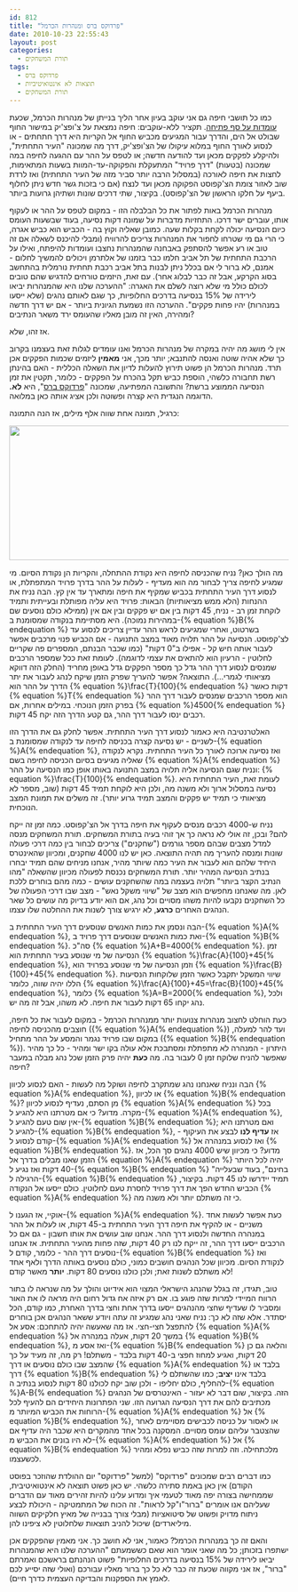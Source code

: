 ```yaml
---
id: 812
title: "פרדוקס ברס ומנהרות הכרמל"
date: 2010-10-23 22:55:43
layout: post
categories: 
  - תורת המשחקים
tags: 
  - פרדוקס ברס
  - תוצאות לא אינטואיטיביות
  - תורת המשחקים
---
```

כמו כל תושבי חיפה גם אני עוקב בעיון אחר הליך בנייתן של מנהרות הכרמל, שכעת <a href="http://www.haaretz.co.il/hasite/spages/1194665.html">עומדות על סף פתיחה</a>. תקציר ללא-עוקבים: חיפה נמצאת על צ'ופצ'יק במישור החוף שבולט אל הים, והדרך עבור המגיעים מכביש החוף אל הקריות היא דרך חתחתים - או לנסוע לאורך החוף במלוא עיקולו של הצ'ופצ'יק, דרך מה שמכונה "העיר התחתית", ולהיקלע לפקקים מכאן ועד להודעה חדשה; או לטפס על ההר עם ההגעה לחיפה במה שמכונה (בטעות) "דרך פרויד" המתעקלת והפקוקה-עד-המוות בשעות המתאימות, לחצות את חיפה לאורכה (במסלול הרבה יותר סביר מזה של העיר התחתית) ואז לרדת שוב לאזור צומת הצ'קפוסט הפקוקה מכאן ועד לנצח (אם כי בזכות גשר חדש ניתן לחלוף ביעף על חלקו הראשון של הצ'קפוסט). בקיצור, שתי דרכים שונות ושתיהן גרועות ביותר.

מנהרות הכרמל באות לפתור את כל הבלבלה הזו - במקום לטפס על ההר או לעקוף אותו, עוברים ישר דרכו. התחזיות מדברות על שמונה דקות נסיעה, בעוד שבשעות העומס כיום הנסיעה יכולה לקחת בקלות שעה. כמובן שאליה וקוץ בה - הכביש הוא כביש אגרה, כי הרי גם מי שטרחו לחפור את המנהרות צריכים להרוויח (ומבלי להיכנס לשאלה אם זה טוב או רע אפשר להסתפק באבחנה שהמנהרות נחצבו ועומדות להיפתח, ואילו על הרכבת התחתית של תל אביב חלמו כבר בזמנו של אלתרמן ויכולים להמשיך לחלום - אמנם, לא ברור לי אם בכלל ניתן לבנות בתל אביב רכבת תחתית נורמלית בהתחשב בסוג הקרקע, אבל זה כבר לבלוג אחר). עם זאת, היזמים טורחים להדגיש שהם טובים לכולם כולל מי שלא רוצה לשלם את האגרה: "ההערכה שלנו היא שהמנהרות יביאו לירידה של 15% בנסיעה בדרכים החלופיות, כך שגם לאותם נהגים (שלא ייסעו במנהרות) יהיו פחות פקקים". ההערכה הזו נשמעת הגיונית ביותר - אם יש דרך חדשה ומהירה, האין זה מובן מאליו שהעומס ירד משאר הנתיבים?

אז זהו, שלא.

אין לי מושג מה יהיה במקרה של מנהרות הכרמל ואנו עומדים לגלות זאת בעצמנו בקרוב כך שלא אהיה שוטה ואנסה להתנבא; יותר מכך, אני <strong>מאמין</strong> ליזמים שכמות הפקקים אכן תרד. מנהרות הכרמל הן פשוט תירוץ להעלות לדיון את השאלה הכללית - האם בהינתן רשת תחבורה כלשהי, הוספת כביש תקל בהכרח על הפקקים - כלומר, תקטין את זמן הנסיעה הממוצע ברשת? והתשובה המפתיעה, שמכונה "<a href="http://he.wikipedia.org/wiki/%D7%A4%D7%A8%D7%93%D7%95%D7%A7%D7%A1_%D7%91%D7%A8%D7%A1">פרדוקס ברס</a>", היא <strong>לא.</strong> הדוגמה הנגדית היא קצרה ופשוטה ולכן אציג אותה כאן במלואה.

כרגיל, תמונה אחת שווה אלף מילים, אז הנה התמונה:

<strong><a href="http://www.gadial.net/wp-content/uploads/2010/10/BraessParadoxRoadsExample.png"><img class="alignnone size-full wp-image-813" title="BraessParadoxRoadsExample" alt="" src="http://www.gadial.net/wp-content/uploads/2010/10/BraessParadoxRoadsExample.png" width="556" height="242" /></a>
</strong>

מה הולך כאן? נניח שהכניסה לחיפה היא נקודת ההתחלה, והקריות הן נקודת הסיום. מי שמגיע לחיפה צריך לבחור מה הוא מעדיף - לעלות על ההר בדרך פרויד המתפתלת, או לנסוע דרך העיר התחתית בכביש שמקיף את חיפה ומתארך עד אין קץ. הבה נניח את ההנחות (הלא ממש מציאותיות) הבאות: פרויד היא עליה מפותלת ובעייתית ותמיד לוקחת זמן רב - נניח, 45 דקות בין אם יש פקקים ובין אם אין (ממילא כולם נוסעים שם במהירות נמוכה). היא מסתיימת בנקודה שמסומנת ב-{% equation %}B{% endequation %} בשרטוט, ואחרי שמגיעים לראש ההר עדיין צריכים לנסוע עד לצ'קפוסט. הנסיעה על ההר תלויה מאוד במצב התנועה - אם הכביש פנוי מרכבים אפשר לעבור אותה חיש קל - אפילו ב"0 דקות" (כמו שכבר הבנתם, המספרים פה שקריים לחלוטין - הרעיון הוא להתאים את עצמי לדוגמה). לעומת זאת ככל שמספר הרכבים שמנסים לנסוע דרך ההר גדל כך מספר הפקקים גדל באופן מחריד (החלק הזה דווקא מציאותי לגמרי...). התוצאה? אפשר להעריך שפרק הזמן שיקח לנהג לעבור את יתר הדרך על ההר הוא {% equation %}\frac{T}{100}{% endequation %} דקות כאשר {% equation %}T{% endequation %} הוא מספר הרכבים שמנסים לעבור דרך ההר בפרק הזמן הנוכחי. במילים אחרות, אם {% equation %}4500{% endequation %} רכבים ינסו לעבור דרך ההר, גם קטע הדרך הזה יקח 45 דקות.

האלטרנטיבה היא כאמור לנסוע דרך העיר התחתית. אפשר לחלק גם את הדרך הזו לשניים - יש נסיעה קצרה בכניסה לחיפה עד לנקודה שמסומנת ב-{% equation %}A{% endequation %}, ואז נסיעה ארוכה לאורך כל העיר התחתית. נקרא לנקודה שאליה מגיעים בסיום הכניסה לחיפה בשם {% equation %}A{% endequation %} ונניח שגם הנסיעה אליה תלויה במצב התנועה באותו אופן כמו הנסיעה על ההר: {% equation %}\frac{T}{100}{% endequation %}. לעומת זאת, העיר התחתית היא נסיעה במסלול ארוך ולא משנה מה, ולכן היא לוקחת תמיד 45 דקות (שוב, מספר לא מציאותי כי תמיד יש פקקים והמצב תמיד גרוע יותר). זה משלים את תמונת המצב הנוכחית.

נניח ש-4000 רכבים מנסים לעקוף את חיפה בדרך אל הצ'קפוסט. כמה זמן זה ייקח להם? ובכן, זה אולי לא נראה כך אך זוהי בעיה בתורת המשחקים. תורת המשחקים מנסה למדל מצבים שבהם מספר גורמים ("שחקנים") צריכים לבחור בין כמה דרכי פעולה שונות ומנסה להעריך מה תהיה התוצאה. כאן יש לנו 4000 שחקנים, ומכיוון שהאינטרס היחיד שלהם הוא לעבור את העיר כמה שיותר מהיר, אנחנו מניחים שהם תמיד יבחרו בנתיב הנסיעה המהיר יותר. תורת המשחקים נכנסת לפעולה מכיוון שהשאלה "מהו הנתיב הקצר ביותר" תלויה בעצמה במה שהשחקנים עושים - כמה מהם בוחרים ללכת לאן. מה שאנחנו מחפשים הוא מצב של "שיווי משקל נאש" - מצב שבו דרכי הפעולה של כל השחקנים נקבעו להיות משהו מסויים וכל נהג, אם הוא יודע בדיוק מה עושים כל שאר הנהגים האחרים <strong>כרגע</strong>, לא ירגיש צורך לשנות את ההחלטה שלו עצמו.

הבה ונסמן את כמות האנשים שנוסעים דרך העיר התחתית ב-{% equation %}A{% endequation %}, ואת כמות האנשים שנוסעים דרך פרויד ב-{% equation %}B{% endequation %}. סה"כ {% equation %}A+B=4000{% endequation %}. זמן הנסיעה של מי שנוסע בעיר התחתית הוא {% equation %}\frac{A}{100}+45{% endequation %}, וזמן הנסיעה של מי שנוסע בפרויד הוא {% equation %}\frac{B}{100}+45{% endequation %}. שיווי המשקל יתקבל כאשר הזמן שלוקחות הנסיעות הללו יהיה שווה, כלומר {% equation %}\frac{A}{100}+45=\frac{B}{100}+45{% endequation %}, כלומר {% equation %}A=B=2000{% endequation %}, ולכל נהג יקחו 65 דקות לעבור את חיפה. לא משהו, אבל זה מה יש.

כעת הוחלט לחצוב מנהרות צנועות יותר ממנהרות הכרמל - במקום לעבור את כל חיפה, חוצבים מהכניסה לחיפה ({% equation %}A{% endequation %}) ועד להר למעלה, במקום שבו פרויד נגמר והמסע על ההר מתחיל ({% equation %}B{% endequation %}). היתרון - המנהרה לא מתפתלת ומסתבכת אלא עולה בקו ישר ומהיר - כל כך מהיר שאפשר להניח שלוקח זמן 0 לעבור בה. מה <strong>כעת</strong> יהיה פרק הזמן שכל נהג מבלה במעבר חיפה?

הבה ונניח שאנחנו נהג שמתקרב לחיפה ושוקל מה לעשות - האם לנסוע לכיוון {% equation %}A{% endequation %}, או לכיוון {% equation %}B{% endequation %}? מן הסתם, נעדיף לנסוע לכיוון {% equation %}A{% endequation %} בכל מקרה. מדוע? כי אם מטרתנו היא להגיע ל-{% equation %}A{% endequation %}, אין שום טעם להגיע ל-{% equation %}B{% endequation %}; ואם מטרתנו היא להגיע ל-{% equation %}B{% endequation %}, אז <strong>עדיף לנו</strong> לבצע את העיקוף - קודם לנסוע ל-{% equation %}A{% endequation %} ואז לנסוע במנהרה אל {% equation %}B{% endequation %}. מדוע? כי מכיוון שיש 4000 נהגים סך הכל, אז הזמן שאנו מבלים בדרך אל {% equation %}A{% endequation %} יהיה לכל היותר 40 דקות ואז נגיע ל-{% equation %}B{% endequation %} "בחינם", בעוד שבעלייה הרגילה ל-{% equation %}B{% endequation %} תמיד יידרשו לנו 45 דקות. בקיצור, הכביש החדש הפך את דרך פרויד לחסרת טעם לחלוטין. כולם ייסעו אל הנקודה {% equation %}A{% endequation %} כי זה משתלם יותר ולא משנה מה.

אוקיי, אז הגענו ל-{% equation %}A{% endequation %}. כעת אפשר לעשות אחד משניים - או להקיף את חיפה דרך העיר התחתית ב-45 דקות, או לעלות אל ההר במנהרה החדשה ולנסוע דרך ההר. אנחנו שוב עושים את אותו חשבון - גם אם כל הרכבים ייסעו דרך ההר, זה ייקח לנו רק 40 דקות, שזה פחות מהעיר התחתית. אז אנחנו נוסעים דרך ההר - כלומר, קודם ל-{% equation %}B{% endequation %} ואז לנקודת הסיום. מכיוון שכל הנהגים חושבים כמוני, כולם נוסעים באותה הדרך ולאף אחד לא משתלם לשנות זאת; ולכן כולנו נוסעים 80 דקות. <strong>יותר</strong> מאשר קודם!

טוב, תגידו, זה בגלל שהנהג הישראלי המצוי הוא אידיוט והולך על מה שנראה לו בתור הרווח המיידי למרות שזה פוגע בו. אם רק איזה אח גדול רחום היה מראה לו את האור ומסביר לו שעדיף שחצי מהנהגים ייסעו בדרך אחת וחצי בדרך האחרת, כמו קודם, הכל יסתדר. אלא שזה לא כך: נניח שאני נהג שמגיע זה עתה ויודע ששאר הנהגים אכן בוחרים להתפצל חצי-חצי. אז מה שאעשה יהיה להתחכם: אסע אל {% equation %}A{% endequation %} במשך 20 דקות, אעלה במנהרה אל {% equation %}B{% endequation %}, ואז אסע מ-{% equation %}B{% endequation %} והלאה גם כן 20 דקות, ואגיע למחוז חפצי ב-40 דקות בלבד - משתלם! רק מה, זה מעיד על כך שהמצב שבו כולם נוסעים או דרך {% equation %}A{% endequation %} בלבד או דרך {% equation %}B{% endequation %} בלבד אינו <strong>יציב</strong>; כמו שהשתלם לי להחליף, כולם יחליפו - ולכן שוב יקח לכולנו 80 דקות לנסוע בנתיב ה-{% equation %}A-B{% endequation %} הזה. בקיצור, שום דבר לא יעזור - האינטרסים של הנהגים מכתיבים להם את דרך הנסיעה הגרועה הזו. שני הפתרונות היחידים הם להעיף לכל הרוחות את הכביש המיותר מ-{% equation %}A{% endequation %} אל {% equation %}B{% endequation %}, או לאסור על כניסה לכבישים מסויימים לאחר שהצטבר עליהם עומס מסויים. המסקנה בכל אחד מהמקרים היא שכבר היה עדיף אם לא היו בונים את הכביש מ-{% equation %}A{% endequation %} אל {% equation %}B{% endequation %} מלכתחילה. וזה למרות שזה כביש נפלא ומהיר לכשעצמו.

כמו דברים רבים שמכונים "פרדוקס" (למשל "פרדוקס" יום ההולדת שהוזכר בפוסט הקודם) אין כאן באמת סתירה כלשהי. יש כאן פשוט תוצאה לא אינטואיטיבית, שממחישה בצורה יפה מאוד לטעמי איך ומדוע עלינו להיות זהירים מאוד עם הדברים שעליהם אנו אומרים "ברור"ו"קל לראות". זה הכוח של המתמטיקה - היכולת לבצע ניתוח מדויק ופשוט של סיטואציות (מבלי צורך בבנייה של מאיץ חלקיקים השווה מיליארדים) שיכול להניב תוצאות שלחלוטין לא ציפינו להן.

והאם זה כך במנהרות הכרמל? כאמור, אני לא חושב כך. אני מאמין שהפקקים אכן ישתפרו בזכותן; כל מה שאני אומר הוא שאם כששמעתם "ההערכה שלנו היא שהמנהרות יביאו לירידה של 15% בנסיעה בדרכים החלופיות" פשוט הנהנתם בראשכם ואמרתם "ברור", אז אני מקווה שכעת זה כבר לא כל כך ברור מאליו עבורכם (ואולי שזה יסייע לכם לאמץ את הספקנות והבדיקה העצמית כדרך חיים).
